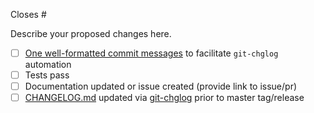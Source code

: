 Closes #

Describe your proposed changes here.

<!-- Checkboxes below this note can be erased if not applicable to your Pull Request. -->

- [ ] [One well-formatted commit messages](https://www.conventionalcommits.org/en/v1.0.0-beta.3/) to facilitate `git-chglog` automation
- [ ] Tests pass
- [ ] Documentation updated or issue created (provide link to issue/pr)
- [ ] [CHANGELOG.md](https://github.com/britepool/bpid-server/blob/master/CHANGELOG.md) updated via [git-chglog](https://github.com/git-chglog/git-chglog) prior to master tag/release
